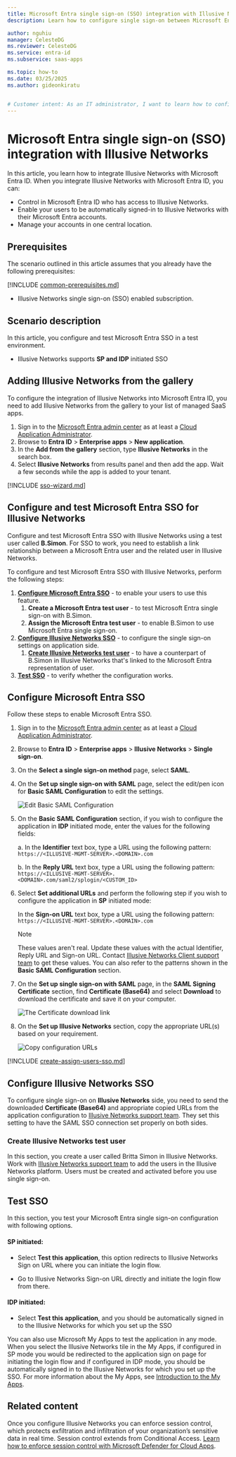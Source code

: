 ```yaml
---
title: Microsoft Entra single sign-on (SSO) integration with Illusive Networks
description: Learn how to configure single sign-on between Microsoft Entra ID and Illusive Networks.

author: nguhiu
manager: CelesteDG
ms.reviewer: CelesteDG
ms.service: entra-id
ms.subservice: saas-apps

ms.topic: how-to
ms.date: 03/25/2025
ms.author: gideonkiratu


# Customer intent: As an IT administrator, I want to learn how to configure single sign-on between Microsoft Entra ID and Illusive Networks so that I can control who has access to Illusive Networks, enable automatic sign-in with Microsoft Entra accounts, and manage my accounts in one central location.
---
```


# Microsoft Entra single sign-on (SSO) integration with Illusive Networks

In this article,  you learn how to integrate Illusive Networks with Microsoft Entra ID. When you integrate Illusive Networks with Microsoft Entra ID, you can:

* Control in Microsoft Entra ID who has access to Illusive Networks.
* Enable your users to be automatically signed-in to Illusive Networks with their Microsoft Entra accounts.
* Manage your accounts in one central location.

## Prerequisites

The scenario outlined in this article assumes that you already have the following prerequisites:

[!INCLUDE [common-prerequisites.md](~/identity/saas-apps/includes/common-prerequisites.md)]
* Illusive Networks single sign-on (SSO) enabled subscription.

## Scenario description

In this article,  you configure and test Microsoft Entra SSO in a test environment.

* Illusive Networks supports **SP and IDP** initiated SSO

## Adding Illusive Networks from the gallery

To configure the integration of Illusive Networks into Microsoft Entra ID, you need to add Illusive Networks from the gallery to your list of managed SaaS apps.

1. Sign in to the [Microsoft Entra admin center](https://entra.microsoft.com) as at least a [Cloud Application Administrator](~/identity/role-based-access-control/permissions-reference.md#cloud-application-administrator).
1. Browse to **Entra ID** > **Enterprise apps** > **New application**.
1. In the **Add from the gallery** section, type **Illusive Networks** in the search box.
1. Select **Illusive Networks** from results panel and then add the app. Wait a few seconds while the app is added to your tenant.

 [!INCLUDE [sso-wizard.md](~/identity/saas-apps/includes/sso-wizard.md)]


<a name='configure-and-test-azure-ad-sso-for-illusive-networks'></a>

## Configure and test Microsoft Entra SSO for Illusive Networks

Configure and test Microsoft Entra SSO with Illusive Networks using a test user called **B.Simon**. For SSO to work, you need to establish a link relationship between a Microsoft Entra user and the related user in Illusive Networks.

To configure and test Microsoft Entra SSO with Illusive Networks, perform the following steps:

1. **[Configure Microsoft Entra SSO](#configure-azure-ad-sso)** - to enable your users to use this feature.
    1. **Create a Microsoft Entra test user** - to test Microsoft Entra single sign-on with B.Simon.
    1. **Assign the Microsoft Entra test user** - to enable B.Simon to use Microsoft Entra single sign-on.
1. **[Configure Illusive Networks SSO](#configure-illusive-networks-sso)** - to configure the single sign-on settings on application side.
    1. **[Create Illusive Networks test user](#create-illusive-networks-test-user)** - to have a counterpart of B.Simon in Illusive Networks that's linked to the Microsoft Entra representation of user.
1. **[Test SSO](#test-sso)** - to verify whether the configuration works.

<a name='configure-azure-ad-sso'></a>

## Configure Microsoft Entra SSO

Follow these steps to enable Microsoft Entra SSO.

1. Sign in to the [Microsoft Entra admin center](https://entra.microsoft.com) as at least a [Cloud Application Administrator](~/identity/role-based-access-control/permissions-reference.md#cloud-application-administrator).
1. Browse to **Entra ID** > **Enterprise apps** > **Illusive Networks** > **Single sign-on**.
1. On the **Select a single sign-on method** page, select **SAML**.
1. On the **Set up single sign-on with SAML** page, select the edit/pen icon for **Basic SAML Configuration** to edit the settings.

   ![Edit Basic SAML Configuration](common/edit-urls.png)

1. On the **Basic SAML Configuration** section, if you wish to configure the application in **IDP** initiated mode, enter the values for the following fields:

    a. In the **Identifier** text box, type a URL using the following pattern:
    `https://<ILLUSIVE-MGMT-SERVER>.<DOMAIN>.com`

    b. In the **Reply URL** text box, type a URL using the following pattern:
    `https://<ILLUSIVE-MGMT-SERVER>.<DOMAIN>.com/saml2/splogin/<CUSTOM_ID>`

1. Select **Set additional URLs** and perform the following step if you wish to configure the application in **SP** initiated mode:

    In the **Sign-on URL** text box, type a URL using the following pattern:
    `https://<ILLUSIVE-MGMT-SERVER>.<DOMAIN>.com`

	> [!NOTE]
	> These values aren't real. Update these values with the actual Identifier, Reply URL and Sign-on URL. Contact [Illusive Networks Client support team](mailto:support@illusivenetworks.com) to get these values. You can also refer to the patterns shown in the **Basic SAML Configuration** section.

1. On the **Set up single sign-on with SAML** page, in the **SAML Signing Certificate** section,  find **Certificate (Base64)** and select **Download** to download the certificate and save it on your computer.

	![The Certificate download link](common/certificatebase64.png)

1. On the **Set up Illusive Networks** section, copy the appropriate URL(s) based on your requirement.

	![Copy configuration URLs](common/copy-configuration-urls.png)

<a name='create-an-azure-ad-test-user'></a>

[!INCLUDE [create-assign-users-sso.md](~/identity/saas-apps/includes/create-assign-users-sso.md)]

## Configure Illusive Networks SSO

To configure single sign-on on **Illusive Networks** side, you need to send the downloaded **Certificate (Base64)** and appropriate copied URLs from the application configuration to [Illusive Networks support team](mailto:support@illusivenetworks.com). They set this setting to have the SAML SSO connection set properly on both sides.

### Create Illusive Networks test user

In this section, you create a user called Britta Simon in Illusive Networks. Work with [Illusive Networks support team](mailto:support@illusivenetworks.com) to add the users in the Illusive Networks platform. Users must be created and activated before you use single sign-on.

## Test SSO 

In this section, you test your Microsoft Entra single sign-on configuration with following options. 

#### SP initiated:

* Select **Test this application**, this option redirects to Illusive Networks Sign on URL where you can initiate the login flow.  

* Go to Illusive Networks Sign-on URL directly and initiate the login flow from there.

#### IDP initiated:

* Select **Test this application**, and you should be automatically signed in to the Illusive Networks for which you set up the SSO 

You can also use Microsoft My Apps to test the application in any mode. When you select the Illusive Networks tile in the My Apps, if configured in SP mode you would be redirected to the application sign on page for initiating the login flow and if configured in IDP mode, you should be automatically signed in to the Illusive Networks for which you set up the SSO. For more information about the My Apps, see [Introduction to the My Apps](https://support.microsoft.com/account-billing/sign-in-and-start-apps-from-the-my-apps-portal-2f3b1bae-0e5a-4a86-a33e-876fbd2a4510).


## Related content

Once you configure Illusive Networks you can enforce session control, which protects exfiltration and infiltration of your organization’s sensitive data in real time. Session control extends from Conditional Access. [Learn how to enforce session control with Microsoft Defender for Cloud Apps](/cloud-app-security/proxy-deployment-any-app).
